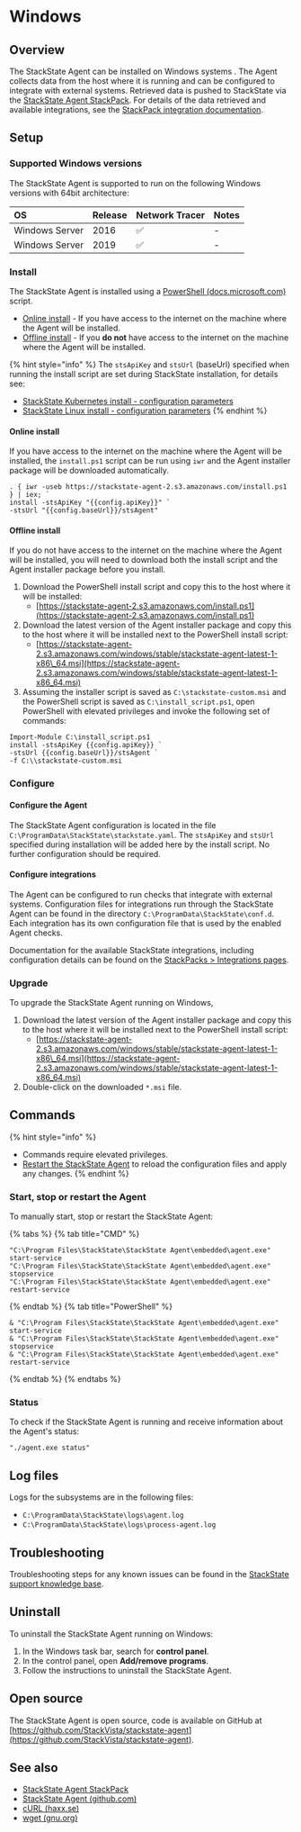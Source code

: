 # Windows

## Overview

The StackState Agent can be installed on Windows systems . The Agent collects data from the host where it is running and can be configured to integrate with external systems. Retrieved data is pushed to StackState via the [StackState Agent StackPack](/stackpacks/integrations/agent.md). For details of the data retrieved and available integrations, see the [StackPack integration documentation](/stackpacks/integrations).

## Setup

### Supported Windows versions

The StackState Agent is supported to run on the following Windows versions with 64bit architecture:

| OS | Release | Network Tracer| Notes|
|:---|:---|:---|:---|
| Windows Server | 2016 | ✅ |- |
| Windows Server | 2019 | ✅ |- |

### Install

The StackState Agent is installed using a [PowerShell \(docs.microsoft.com\)](https://docs.microsoft.com/en-us/powershell/scripting/windows-powershell/install/installing-windows-powershell?view=powershell-6) script.

* [Online install](#online-install) - If you have access to the internet on the machine where the Agent will be installed. 
* [Offline install](#offline-install) - If you **do not** have access to the internet on the machine where the Agent will be installed.

{% hint style="info" %}
The `stsApiKey` and `stsUrl` (baseUrl) specified when running the install script are set during StackState installation, for details see:

* [StackState Kubernetes install - configuration parameters](/setup/installation/kubernetes_install/install_stackstate.md#generate-values-yaml) 
* [StackState Linux install - configuration parameters](/setup/installation/linux_install/install_stackstate.md#configuration-options-required-during-install) 
{% endhint %}

#### Online install

If you have access to the internet on the machine where the Agent will be installed, the `install.ps1` script can be run using `iwr` and the Agent installer package will be downloaded automatically. 

```text
. { iwr -useb https://stackstate-agent-2.s3.amazonaws.com/install.ps1 } | iex; `
install -stsApiKey "{{config.apiKey}}" `
-stsUrl "{{config.baseUrl}}/stsAgent"
```
#### Offline install

If you do not have access to the internet on the machine where the Agent will be installed, you will need to download both the install script and the Agent installer package before you install.

1. Download the PowerShell install script and copy this to the host where it will be installed:
   - [https://stackstate-agent-2.s3.amazonaws.com/install.ps1](https://stackstate-agent-2.s3.amazonaws.com/install.ps1)
2. Download the latest version of the Agent installer package and copy this to the host where it will be installed next to the PowerShell install script:
   - [https://stackstate-agent-2.s3.amazonaws.com/windows/stable/stackstate-agent-latest-1-x86\_64.msi](https://stackstate-agent-2.s3.amazonaws.com/windows/stable/stackstate-agent-latest-1-x86_64.msi)
3. Assuming the installer script is saved as `C:\stackstate-custom.msi` and the PowerShell script is saved as `C:\install_script.ps1`, open PowerShell with elevated privileges and invoke the following set of commands:
```text
Import-Module C:\install_script.ps1
install -stsApiKey {{config.apiKey}} `
-stsUrl {{config.baseUrl}}/stsAgent `
-f C:\\stackstate-custom.msi
```

### Configure

#### Configure the Agent

The StackState Agent configuration is located in the file `C:\ProgramData\StackState\stackstate.yaml`. The `stsApiKey` and `stsUrl` specified during installation will be added here by the install script. No further configuration should be required.

#### Configure integrations

The Agent can be configured to run checks that integrate with external systems. Configuration files for integrations run through the StackState Agent can be found in the directory `C:\ProgramData\StackState\conf.d`. Each integration has its own configuration file that is used by the enabled Agent checks. 

Documentation for the available StackState integrations, including configuration details can be found on the [StackPacks > Integrations pages](/stackpacks/integrations/).

### Upgrade

To upgrade the StackState Agent running on Windows,

1. Download the latest version of the Agent installer package and copy this to the host where it will be installed next to the PowerShell install script:
   - [https://stackstate-agent-2.s3.amazonaws.com/windows/stable/stackstate-agent-latest-1-x86\_64.msi](https://stackstate-agent-2.s3.amazonaws.com/windows/stable/stackstate-agent-latest-1-x86_64.msi)
2. Double-click on the downloaded `*.msi` file.   

## Commands

{% hint style="info" %}
* Commands require elevated privileges.
* [Restart the StackState Agent](#start-stop-or-restart-the-agent) to reload the configuration files and apply any changes.
{% endhint %}

### Start, stop or restart the Agent

To manually start, stop or restart the StackState Agent:

{% tabs %}
{% tab title="CMD" %}
```text
"C:\Program Files\StackState\StackState Agent\embedded\agent.exe" start-service
"C:\Program Files\StackState\StackState Agent\embedded\agent.exe" stopservice
"C:\Program Files\StackState\StackState Agent\embedded\agent.exe" restart-service
```
{% endtab %}
{% tab title="PowerShell" %}
```text
& "C:\Program Files\StackState\StackState Agent\embedded\agent.exe" start-service
& "C:\Program Files\StackState\StackState Agent\embedded\agent.exe" stopservice
& "C:\Program Files\StackState\StackState Agent\embedded\agent.exe" restart-service
```
{% endtab %}
{% endtabs %}

### Status

To check if the StackState Agent is running and receive information about the Agent's status:

```text
"./agent.exe status"
```

## Log files

Logs for the subsystems are in the following files:

* `C:\ProgramData\StackState\logs\agent.log`
* `C:\ProgramData\StackState\logs\process-agent.log`

## Troubleshooting

Troubleshooting steps for any known issues can be found in the [StackState support knowledge base](https://support.stackstate.com/hc/en-us/search?category=360002777619&filter_by=knowledge_base&query=agent).

## Uninstall

To uninstall the StackState Agent running on Windows:

1. In the Windows task bar, search for **control panel**.
2. In the control panel, open **Add/remove programs**.
3. Follow the instructions to uninstall the StackState Agent.

## Open source

The StackState Agent is open source, code is available on GitHub at [https://github.com/StackVista/stackstate-agent](https://github.com/StackVista/stackstate-agent).

## See also

* [StackState Agent StackPack](/stackpacks/integrations/agent.md)
* [StackState Agent \(github.com\)](https://github.com/StackVista/stackstate-agent)
* [cURL \(haxx.se\)](https://curl.haxx.se)
* [wget \(gnu.org\)](https://www.gnu.org/software/wget/)